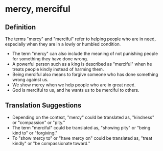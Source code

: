 # mercy, merciful

## Definition

The terms "mercy" and "merciful" refer to helping people who are in need, especially when they are in a lowly or humbled condition.

* The term "mercy" can also include the meaning of not punishing people for something they have done wrong.
* A powerful person such as a king is described as "merciful" when he treats people kindly instead of harming them.
* Being merciful also means to forgive someone who has done something wrong against us.
* We show mercy when we help people who are in great need.
* God is merciful to us, and he wants us to be merciful to others.


## Translation Suggestions



* Depending on the context, "mercy" could be translated as, "kindness" or "compassion" or "pity."
* The term "merciful" could be translated as, "showing pity" or "being kind to" or "forgiving."
* To "show mercy to" or "have mercy on" could be translated as, "treat kindly" or "be compassionate toward."